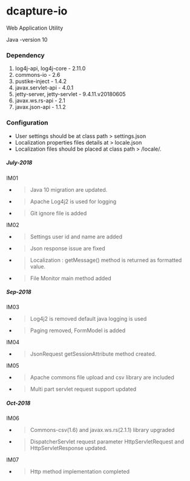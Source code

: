 # dcapture-io

Web Application Utility

Java -version 10

### Dependency

1. log4j-api, log4j-core - 2.11.0
2. commons-io - 2.6
3. pustike-inject - 1.4.2
4. javax.servlet-api - 4.0.1
5. jetty-server, jetty-servlet - 9.4.11.v20180605
6. javax.ws.rs-api - 2.1
7. javax.json-api - 1.1.2

### Configuration

- User settings should be at class path > settings.json
- Localization properties files details at > locale.json
- Localization files should be placed at class path > /locale/*.*

##### July-2018

IM01

- >Java 10 migration are updated.
- >Apache Log4j2 is used for logging
- >Git ignore file is added

IM02

- >Settings user id and name are added
- >Json response issue are fixed 
- >Localization : getMessage() method is returned as formatted value. 
- >File Monitor main method added

##### Sep-2018

IM03

- >Log4j2 is removed default java logging is used
- >Paging removed, FormModel is added

IM04

- >JsonRequest getSessionAttribute method created.

IM05

- >Apache commons file upload and csv library are included
- >Multi part servlet request support updated

##### Oct-2018

IM06

- >Commons-csv(1.6) and javax.ws.rs(2.1.1) library upgraded
- >DispatcherServlet request parameter HttpServletRequest and HttpServletResponse updated.

IM07

- >Http method implementation completed